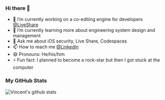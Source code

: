 ### Hi there 👋

- 🔭 I’m currently working on a co-editing engine for developers [@LiveShare](https://visualstudio.microsoft.com/services/live-share/)
- 🌱 I’m currently learning more about engineering system design and management
- 💬 Ask me about iOS security, Live Share, Codespaces
- 📫 How to reach me [@LinkedIn](https://www.linkedin.com/in/oleg-demchenko-1b649697/)
- 😄 Pronouns: He/his/him
- ⚡ Fun fact: I planned to become a rock-star but then I got stuck at the computer


### My GitHub Stats

<img align="left" alt="Vincent's github stats" src="https://github-readme-stats.vercel.app/api?username=olegoid&count_private=true&show_icons=true&include_all_commits=true&hide=stars&hide_title=true" />
